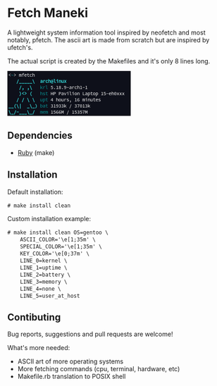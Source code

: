 # Fetch Maneki

A lightweight system information tool inspired by neofetch and most
notably, pfetch. The ascii art is made from scratch but are inspired
by ufetch's.

The actual script is created by the Makefiles and it's only 8 lines
long.

![screenshot](screenshot.png)

## Dependencies

- [Ruby](https://www.ruby-lang.org/) (make)

## Installation

Default installation:

	# make install clean

Custom installation example:

	# make install clean OS=gentoo \
		ASCII_COLOR='\e[1;35m' \
		SPECIAL_COLOR='\e[1;35m' \
		KEY_COLOR='\e[0;37m' \
		LINE_0=kernel \
		LINE_1=uptime \
		LINE_2=battery \
		LINE_3=memory \
		LINE_4=none \
		LINE_5=user_at_host

## Contibuting

Bug reports, suggestions and pull requests are welcome!

What's more needed:
- ASCII art of more operating systems
- More fetching commands (cpu, terminal, hardware, etc)
- Makefile.rb translation to POSIX shell

